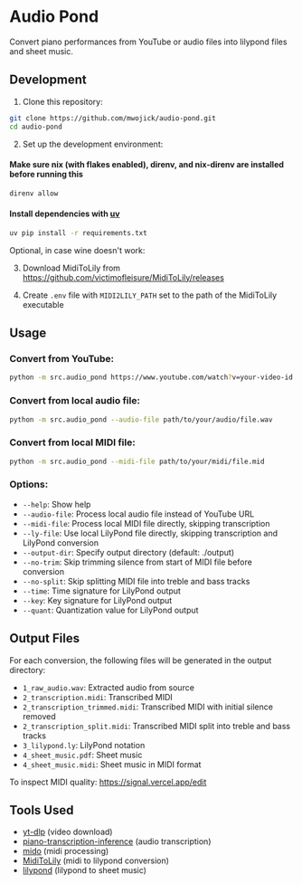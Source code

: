 # Audio Pond

Convert piano performances from YouTube or audio files into lilypond files and sheet music.

## Development

1. Clone this repository:

```bash
git clone https://github.com/mwojick/audio-pond.git
cd audio-pond
```

2. Set up the development environment:

#### Make sure nix (with flakes enabled), direnv, and nix-direnv are installed before running this

```bash
direnv allow
```

#### Install dependencies with [uv](https://github.com/astral-sh/uv)

```bash
uv pip install -r requirements.txt
```

Optional, in case wine doesn't work:

3. Download MidiToLily from https://github.com/victimofleisure/MidiToLily/releases

4. Create `.env` file with `MIDI2LILY_PATH` set to the path of the MidiToLily executable

## Usage

### Convert from YouTube:

```bash
python -m src.audio_pond https://www.youtube.com/watch?v=your-video-id --key 1=g,28=c
```

### Convert from local audio file:

```bash
python -m src.audio_pond --audio-file path/to/your/audio/file.wav
```

### Convert from local MIDI file:

```bash
python -m src.audio_pond --midi-file path/to/your/midi/file.mid
```

### Options:

- `--help`: Show help
- `--audio-file`: Process local audio file instead of YouTube URL
- `--midi-file`: Process local MIDI file directly, skipping transcription
- `--ly-file`: Use local LilyPond file directly, skipping transcription and LilyPond conversion
- `--output-dir`: Specify output directory (default: ./output)
- `--no-trim`: Skip trimming silence from start of MIDI file before conversion
- `--no-split`: Skip splitting MIDI file into treble and bass tracks
- `--time`: Time signature for LilyPond output
- `--key`: Key signature for LilyPond output
- `--quant`: Quantization value for LilyPond output

## Output Files

For each conversion, the following files will be generated in the output directory:

- `1_raw_audio.wav`: Extracted audio from source
- `2_transcription.midi`: Transcribed MIDI
- `2_transcription_trimmed.midi`: Transcribed MIDI with initial silence removed
- `2_transcription_split.midi`: Transcribed MIDI split into treble and bass tracks
- `3_lilypond.ly`: LilyPond notation
- `4_sheet_music.pdf`: Sheet music
- `4_sheet_music.midi`: Sheet music in MIDI format

To inspect MIDI quality: https://signal.vercel.app/edit

## Tools Used

- [yt-dlp](https://github.com/yt-dlp/yt-dlp) (video download)
- [piano-transcription-inference](https://github.com/qiuqiangkong/piano_transcription_inference) (audio transcription)
- [mido](https://github.com/mido/mido) (midi processing)
- [MidiToLily](https://github.com/victimofleisure/MidiToLily) (midi to lilypond conversion)
- [lilypond](https://lilypond.org/) (lilypond to sheet music)
